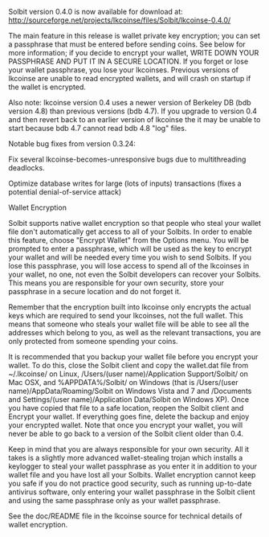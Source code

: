 Solbit version 0.4.0 is now available for download at:
http://sourceforge.net/projects/lkcoinse/files/Solbit/lkcoinse-0.4.0/

The main feature in this release is wallet private key encryption;
you can set a passphrase that must be entered before sending coins.
See below for more information; if you decide to encrypt your wallet,
WRITE DOWN YOUR PASSPHRASE AND PUT IT IN A SECURE LOCATION. If you
forget or lose your wallet passphrase, you lose your lkcoinses.
Previous versions of lkcoinse are unable to read encrypted wallets,
and will crash on startup if the wallet is encrypted.

Also note: lkcoinse version 0.4 uses a newer version of Berkeley DB
(bdb version 4.8) than previous versions (bdb 4.7). If you upgrade
to version 0.4 and then revert back to an earlier version of lkcoinse
the it may be unable to start because bdb 4.7 cannot read bdb 4.8
"log" files.


Notable bug fixes from version 0.3.24:

Fix several lkcoinse-becomes-unresponsive bugs due to multithreading
deadlocks.

Optimize database writes for large (lots of inputs) transactions
(fixes a potential denial-of-service attack)


Wallet Encryption

Solbit supports native wallet encryption so that people who steal your
wallet file don't automatically get access to all of your Solbits.
In order to enable this feature, choose "Encrypt Wallet" from the
Options menu.  You will be prompted to enter a passphrase, which
will be used as the key to encrypt your wallet and will be needed
every time you wish to send Solbits.  If you lose this passphrase,
you will lose access to spend all of the lkcoinses in your wallet,
no one, not even the Solbit developers can recover your Solbits.
This means you are responsible for your own security, store your
passphrase in a secure location and do not forget it.

Remember that the encryption built into lkcoinse only encrypts the
actual keys which are required to send your lkcoinses, not the full
wallet.  This means that someone who steals your wallet file will
be able to see all the addresses which belong to you, as well as the
relevant transactions, you are only protected from someone spending
your coins.

It is recommended that you backup your wallet file before you
encrypt your wallet.  To do this, close the Solbit client and
copy the wallet.dat file from ~/.lkcoinse/ on Linux, /Users/(user
name)/Application Support/Solbit/ on Mac OSX, and %APPDATA%/Solbit/
on Windows (that is /Users/(user name)/AppData/Roaming/Solbit on
Windows Vista and 7 and /Documents and Settings/(user name)/Application
Data/Solbit on Windows XP).  Once you have copied that file to a
safe location, reopen the Solbit client and Encrypt your wallet.
If everything goes fine, delete the backup and enjoy your encrypted
wallet.  Note that once you encrypt your wallet, you will never be
able to go back to a version of the Solbit client older than 0.4.

Keep in mind that you are always responsible for your own security.
All it takes is a slightly more advanced wallet-stealing trojan which
installs a keylogger to steal your wallet passphrase as you enter it
in addition to your wallet file and you have lost all your Solbits.
Wallet encryption cannot keep you safe if you do not practice
good security, such as running up-to-date antivirus software, only
entering your wallet passphrase in the Solbit client and using the
same passphrase only as your wallet passphrase.

See the doc/README file in the lkcoinse source for technical details
of wallet encryption.
